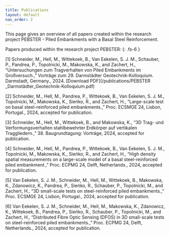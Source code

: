 ```yaml
---
title: Publications
layout: default
nav_order: 2 
---
```

This page gives an overview of all papers created within the research project PEBSTER - Piled Embankments with a Basal Steel Reinforcement.

Papers produced within the research project PEBSTER:
{: .fs-6 }

[1] Schneider, M., Hell, M., Wittekoek, B., Van Eekelen, S. J. M., Schauber, P., Pandrea, P., Topolnicki, M., Makowska, K., and
Zachert, H., “Untersuchungen zum Tragverhalten von Piled Embankments im Großversuch.,” Vorträge zum 29. Darmstädter
Geotechnik-Kolloquium. Darmstadt, Germany., 2024. [Download PDF](/publications/PEBSTER _Darmstädter_Geotechnik-Kolloquium.pdf)<br>

[2] Schneider, M., Hell, M., Pandrea, P., Wittekoek, B., Van Eekelen, S. J. M., Topolnicki, M., Makowska, K., Sieńko, R., and Zachert,
H., “Large-scale test on basal steel-reinforced piled embankments.,” Proc. ECSMGE 24, Lisbon, Portugal., 2024, accepted for
publication.<br>

[3] Schneider, M., Hell, M., Wittekoek, B., and Makowska, K., “3D Trag- und Verformungsverhalten stahlbewehrter Erdkörper auf
vertikalen Traggliedern.,” 38. Baugrundtagung: Vorträge, 2024, accepted for publication.<br>

[4] Schneider, M., Hell, M., Pandrea, P., Wittekoek, B., Van Eekelen, S. J. M., Topolnicki, M., Makowska, K., Sieńko, R., and Zachert,
H., “High density spatial measurements on a large-scale model of a basal steel-reinforced piled embankment.,” Proc. ECPMG 24,
Delft, Netherlands., 2024, accepted for publication.<br>

[5] Van Eekelen, S. J. M., Schneider, M., Hell, M., Wittekoek, B., Makowska, K., Zdanowicz, K., Pandrea, P., Sieńko, R., Schauber,
P., Topolnicki, M., and Zachert, H., “3D small-scale tests on steel-reinforced piled embankments.,” Proc. ECSMGE 24, Lisbon,
Portugal., 2024, accepted for publication.<br>

[6] Van Eekelen, S. J. M., Schneider, M., Hell, M., Makowska, K., Zdanowicz, K., Wittekoek, B., Pandrea, P., Sieńko, R., Schauber, P.,
Topolnicki, M., and Zachert, H., “Distributed Fibre Optic Sensing (DFOS) in 3D small-scale tests on steel-reinforced piled
embankments.,” Proc. ECPMG 24, Delft, Netherlands., 2024, accepted for publication.<br>


